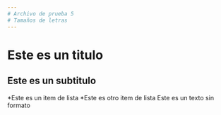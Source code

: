 ```yaml
---
# Archivo de prueba 5
# Tamaños de letras
---
```

# Este es un titulo
## Este es un subtitulo
*Este es un item de lista
*Este es otro item de lista
Este es un texto sin formato